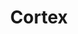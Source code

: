 ---
git: https://github.com/cortexproject
logohandle: cncfio_cortex
sort: cortex
title: Cortex
website: https://github.com/cortexproject
---